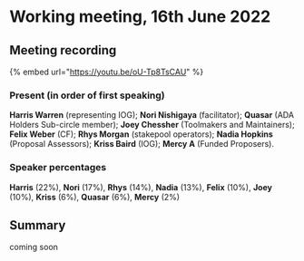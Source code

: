 # Working meeting, 16th June 2022

## Meeting recording

{% embed url="https://youtu.be/oU-Tp8TsCAU" %}

### **Present (in order of first speaking)**

**Harris Warren** (representing IOG); **Nori Nishigaya** (facilitator); **Quasar** (ADA Holders Sub-circle member); **Joey Chessher** (Toolmakers and Maintainers); **Felix Weber** (CF); **Rhys Morgan** (stakepool operators); **Nadia Hopkins** (Proposal Assessors); **Kriss Baird** (IOG); **Mercy A** (Funded Proposers).

### **Speaker percentages**

**Harris** (22%), **Nori** (17%), **Rhys** (14%), **Nadia** (13%), **Felix** (10%), **Joey** (10%), **Kriss** (6%), **Quasar** (6%), **Mercy** (2%)

## Summary

coming  soon
